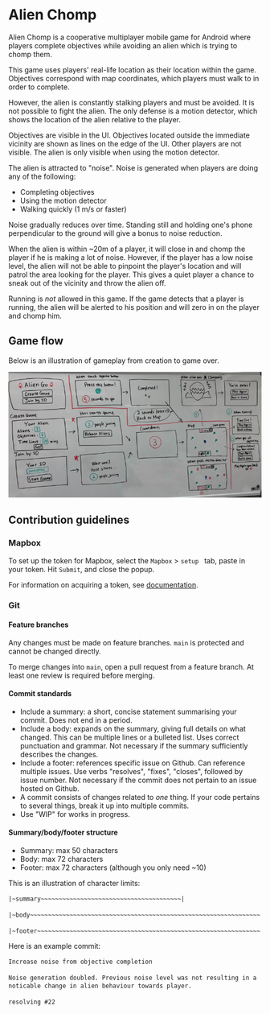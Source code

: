 # Alien Chomp

Alien Chomp is a cooperative multiplayer mobile game for Android where players complete objectives while avoiding an alien which is trying to chomp them.

This game uses players' real-life location as their location within the game. Objectives correspond with map coordinates, which players must walk to in order to complete.

However, the alien is constantly stalking players and must be avoided. It is not possible to fight the alien. The only defense is a motion detector, which shows the location of the alien relative to the player.

Objectives are visible in the UI. Objectives located outside the immediate vicinity are shown as lines on the edge of the UI. Other players are not visible. The alien is only visible when using the motion detector.

The alien is attracted to "noise". Noise is generated when players are doing any of the following:

- Completing objectives
- Using the motion detector
- Walking quickly (1 m/s or faster)

Noise gradually reduces over time. Standing still and holding one's phone perpendicular to the ground will give a bonus to noise reduction.

When the alien is within ~20m of a player, it will close in and chomp the player if he is making a lot of noise. However, if the player has a low noise level, the alien will not be able to pinpoint the player's location and will patrol the area looking for the player. This gives a quiet player a chance to sneak out of the vicinity and throw the alien off.

Running is *not* allowed in this game. If the game detects that a player is running, the alien will be alerted to his position and will zero in on the player and chomp him.

## Game flow

Below is an illustration of gameplay from creation to game over.

<img src="./img/gameflow.jpg" />

## Contribution guidelines

### Mapbox

To set up the token for Mapbox, select the `Mapbox` > `setup ` tab, paste in your token. Hit `Submit`, and close the popup.

For information on acquiring a token, see [documentation](https://docs.mapbox.com/help/getting-started/access-tokens/).

### Git

#### Feature branches

Any changes must be made on feature branches. `main` is protected and cannot be changed directly.

To merge changes into `main`, open a pull request from a feature branch. At least one review is required before merging.

#### Commit standards

- Include a summary: a short, concise statement summarising your commit. Does not end in a period.
- Include a body: expands on the summary, giving full details on what changed. This can be multiple lines or a bulleted list. Uses correct punctuation and grammar. Not necessary if the summary sufficiently describes the changes.
- Include a footer: references specific issue on Github. Can reference multiple issues. Use verbs "resolves", "fixes", "closes", followed by issue number. Not necessary if the commit does not pertain to an issue hosted on Github.
- A commit consists of changes related to _one_ thing. If your code pertains to several things, break it up into multiple commits.
- Use "WIP" for works in progress.

#### Summary/body/footer structure

- Summary: max 50 characters
- Body: max 72 characters
- Footer: max 72 characters (although you only need ~10)

This is an illustration of character limits:

```
|~summary~~~~~~~~~~~~~~~~~~~~~~~~~~~~~~~~~~~~~~~|

|~body~~~~~~~~~~~~~~~~~~~~~~~~~~~~~~~~~~~~~~~~~~~~~~~~~~~~~~~~~~~~~~~~|

|~footer~~~~~~~~~~~~~~~~~~~~~~~~~~~~~~~~~~~~~~~~~~~~~~~~~~~~~~~~~~~~~~|
```

Here is an example commit:

```
Increase noise from objective completion

Noise generation doubled. Previous noise level was not resulting in a
noticable change in alien behaviour towards player.

resolving #22
```
